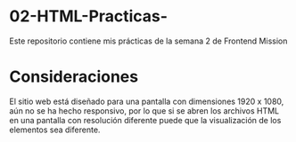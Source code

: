 # 02-HTML-Practicas-
Este repositorio contiene mis prácticas de la semana 2 de Frontend Mission

# Consideraciones
El sitio web está diseñado para una pantalla con dimensiones 1920 x 1080, aún no se ha hecho responsivo, por lo que si se abren los archivos HTML en una pantalla con resolución diferente puede que la visualización de los elementos sea diferente.
